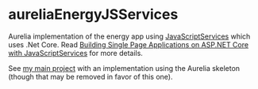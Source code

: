 # aureliaEnergyJSServices

Aurelia implementation of the energy app using [JavaScriptServices](https://github.com/aspnet/JavaScriptServices) which uses .Net Core.
Read [Building Single Page Applications on ASP.NET Core with JavaScriptServices](https://blogs.msdn.microsoft.com/webdev/2017/02/14/building-single-page-applications-on-asp-net-core-with-javascriptservices/) for more details.

See [my main project](https://github.com/aligneddev/JQueryToAurelia) with an implementation using the Aurelia skeleton (though that may be removed in favor of this one).
